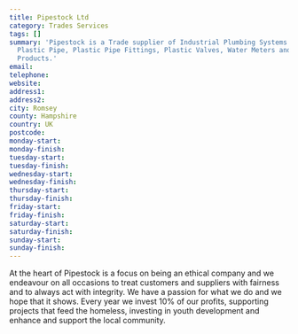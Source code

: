 ```yaml
---
title: Pipestock Ltd
category: Trades Services
tags: []
summary: 'Pipestock is a Trade supplier of Industrial Plumbing Systems that includes:
  Plastic Pipe, Plastic Pipe Fittings, Plastic Valves, Water Meters and Pipeline Ancillary
  Products.'
email: 
telephone: 
website: 
address1: 
address2: 
city: Romsey
county: Hampshire
country: UK
postcode: 
monday-start: 
monday-finish: 
tuesday-start: 
tuesday-finish: 
wednesday-start: 
wednesday-finish: 
thursday-start: 
thursday-finish: 
friday-start: 
friday-finish: 
saturday-start: 
saturday-finish: 
sunday-start: 
sunday-finish: 
---
```

At the heart of Pipestock is a focus on being an ethical company and we endeavour on all occasions to treat customers and suppliers with fairness and to always act with integrity. We have a passion for what we do and we hope that it shows. Every year we invest 10% of our profits, supporting projects that feed the homeless, investing in youth development and enhance and support the local community.

